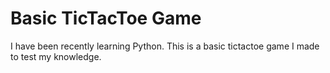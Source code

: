 # Basic TicTacToe Game
I have been recently learning Python. This is a basic tictactoe game I made to test my knowledge. 
